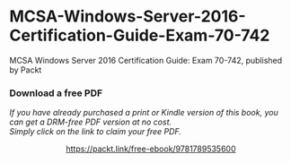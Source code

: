 # MCSA-Windows-Server-2016-Certification-Guide-Exam-70-742
MCSA Windows Server 2016 Certification Guide: Exam 70-742, published by Packt
### Download a free PDF

 <i>If you have already purchased a print or Kindle version of this book, you can get a DRM-free PDF version at no cost.<br>Simply click on the link to claim your free PDF.</i>
<p align="center"> <a href="https://packt.link/free-ebook/9781789535600">https://packt.link/free-ebook/9781789535600 </a> </p>
